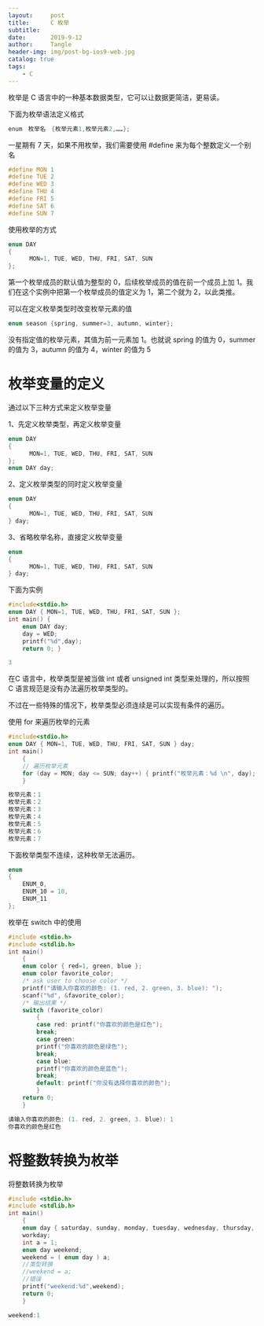 ```yaml
---
layout:     post
title:      C 枚举
subtitle:   
date:       2019-9-12
author:     Tangle
header-img: img/post-bg-ios9-web.jpg
catalog: true
tags:
    - C
---
```


枚举是 C 语言中的一种基本数据类型，它可以让数据更简洁，更易读。

下面为枚举语法定义格式

```c
enum　枚举名　{枚举元素1,枚举元素2,……};
```

一星期有 7 天，如果不用枚举，我们需要使用 #define 来为每个整数定义一个别名

```c
#define MON 1
#define TUE 2
#define WED 3
#define THU 4
#define FRI 5
#define SAT 6
#define SUN 7
```

使用枚举的方式

```c
enum DAY
{
      MON=1, TUE, WED, THU, FRI, SAT, SUN
};
```

第一个枚举成员的默认值为整型的 0，后续枚举成员的值在前一个成员上加 1。我们在这个实例中把第一个枚举成员的值定义为 1，第二个就为 2，以此类推。

可以在定义枚举类型时改变枚举元素的值

```c
enum season {spring, summer=3, autumn, winter};
```

没有指定值的枚举元素，其值为前一元素加 1。也就说 spring 的值为 0，summer 的值为 3，autumn 的值为 4，winter 的值为  5

# 枚举变量的定义

通过以下三种方式来定义枚举变量

1、先定义枚举类型，再定义枚举变量

```c
enum DAY
{
      MON=1, TUE, WED, THU, FRI, SAT, SUN
};
enum DAY day;
```

2、定义枚举类型的同时定义枚举变量

```c
enum DAY
{
      MON=1, TUE, WED, THU, FRI, SAT, SUN
} day;
```

3、省略枚举名称，直接定义枚举变量

```c
enum
{
      MON=1, TUE, WED, THU, FRI, SAT, SUN
} day;
```

下面为实例

```c
#include<stdio.h> 
enum DAY { MON=1, TUE, WED, THU, FRI, SAT, SUN }; 
int main() { 
    enum DAY day; 
    day = WED; 
    printf("%d",day); 
    return 0; }
```

```c
3
```

在C 语言中，枚举类型是被当做 int 或者 unsigned int 类型来处理的，所以按照 C 语言规范是没有办法遍历枚举类型的。

不过在一些特殊的情况下，枚举类型必须连续是可以实现有条件的遍历。

使用 for 来遍历枚举的元素

```c
#include<stdio.h> 
enum DAY { MON=1, TUE, WED, THU, FRI, SAT, SUN } day; 
int main() 
    { 
    // 遍历枚举元素 
    for (day = MON; day <= SUN; day++) { printf("枚举元素：%d \n", day); } 
    }
```

```c
枚举元素：1 
枚举元素：2 
枚举元素：3 
枚举元素：4 
枚举元素：5 
枚举元素：6 
枚举元素：7
```

下面枚举类型不连续，这种枚举无法遍历。

```c
enum
{
    ENUM_0,
    ENUM_10 = 10,
    ENUM_11
};
```

枚举在 switch 中的使用

```c
#include <stdio.h> 
#include <stdlib.h> 
int main() 
    { 
    enum color { red=1, green, blue }; 
    enum color favorite_color; 
    /* ask user to choose color */ 
    printf("请输入你喜欢的颜色: (1. red, 2. green, 3. blue): "); 
    scanf("%d", &favorite_color); 
    /* 输出结果 */ 
    switch (favorite_color) 
        { 
        case red: printf("你喜欢的颜色是红色"); 
        break; 
        case green: 
        printf("你喜欢的颜色是绿色"); 
        break; 
        case blue: 
        printf("你喜欢的颜色是蓝色"); 
        break; 
        default: printf("你没有选择你喜欢的颜色"); 
        } 
    return 0; 
    }
```

```c
请输入你喜欢的颜色: (1. red, 2. green, 3. blue): 1
你喜欢的颜色是红色
```

# 将整数转换为枚举

将整数转换为枚举

```c
#include <stdio.h> 
#include <stdlib.h> 
int main() 
    {
    enum day { saturday, sunday, monday, tuesday, wednesday, thursday, friday } 
    workday; 
    int a = 1; 
    enum day weekend; 
    weekend = ( enum day ) a; 
    //类型转换 
    //weekend = a; 
    //错误 
    printf("weekend:%d",weekend); 
    return 0; 
    }
```

```c
weekend:1
```

